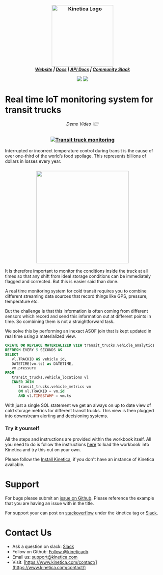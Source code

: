 <h3 align="center" style="margin:0px">
    <img width="200" src="https://2wz2rk1b7g6s3mm3mk3dj0lh-wpengine.netdna-ssl.com/wp-content/uploads/2018/08/kinetica_logo.svg" alt="Kinetica Logo"/>
</h3>
<h5 align="center" style="margin:0px">
    <a href="https://www.kinetica.com/">Website</a>
    <span> | </span>
    <a href="https://docs.kinetica.com/7.1/">Docs</a>
    <span> | </span>
    <a href="https://docs.kinetica.com/7.1/api/">API Docs</a>
    <span> | </span>
    <a href="https://join.slack.com/t/kinetica-community/shared_invite/zt-1bt9x3mvr-uMKrXlSDXfy3oU~sKi84qg">Community Slack</a>   
</h5>
<p align = "center">
 <img src="https://img.shields.io/badge/tested-%3E=v7.1.6-green"></img>  <img src="https://img.shields.io/badge/time-30 mins-blue"></img>
</p>
<h1>
Real time IoT monitoring system for transit trucks
</h1>

<h6 align="center">Demo Video 👇🏼</h6>
<h3 align="center">

[![Transit truck monitoring](https://img.youtube.com/vi/eA7YcRD1UVI/0.jpg)](https://www.youtube.com/watch?v=eA7YcRD1UVI)
</h3>

Interrupted or incorrect temperature control during transit is the cause of over one-third of the world’s food spoilage. This represents billions of dollars in losses every year.
<h3 align="center">
   <img src="https://assets.website-files.com/5e997655a5b30c6a2ba6626c/5e9982df64d694568de7cebd_5cda5d509462d99c4643f3a0_Food%2520waste-p-1600.jpeg" width="300px"></img>

</h3>

It is therefore important to monitor the conditions inside the truck at all times so that any shift from ideal storage conditions can be immediately flagged and corrected. But this is easier said than done.

A real time monitoring system for cold transit requires you to combine different streaming data sources that record things like GPS, pressure, temperature etc. 

But the challenge  is that this information is often coming from different sensors which record and send this information out at different points in time.  So combining them is not a straightforward task.

We solve this by performing an inexact ASOF join that is kept updated in real time using a materialized view. 

```sql
CREATE OR REPLACE MATERIALIZED VIEW transit_trucks.vehicle_analytics 
REFRESH EVERY 5 SECONDS AS 
SELECT
   vl.TRACKID AS vehicle_id,
   DATETIME(vm.ts) as DATETIME,
   vm.pressure 
FROM
   transit_trucks.vehicle_locations vl 
   INNER JOIN
      transit_trucks.vehicle_metrics vm 
      ON vl.TRACKID = vm.id 
      AND vl.TIMESTAMP = vm.ts
```
With just a single SQL statement we get an always on up to date view of cold storage metrics for different transit trucks. This view is then plugged into downstream alerting and decisioning systems.

### Try it yourself
All the steps and instructions are provided within the workbook itself. All you need to do is follow the instructions [here](https://github.com/kineticadb/examples#how-to-run-these-examples) to load the workbook into Kinetica and try this out on your own. 

Please follow the [Install Kinetica](https://github.com/kineticadb/examples#install-kinetica), if you don't have an instance of Kinetica available.

# Support
For bugs please submit an [issue on Github](https://github.com/kineticadb/examples/issues). Please reference the example that you are having an issue with in the title.

For support your can post on [stackoverflow](https://stackoverflow.com/questions/tagged/kinetica) under the kinetica tag or [Slack](https://join.slack.com/t/kinetica-community/shared_invite/zt-1bt9x3mvr-uMKrXlSDXfy3oU~sKi84qg).

# Contact Us
* Ask a question on slack: [Slack](https://join.slack.com/t/kinetica-community/shared_invite/zt-1bt9x3mvr-uMKrXlSDXfy3oU~sKi84qg)
* Follow on Github: <a class="github-button" href="https://github.com/kineticadb" data-size="large" aria-label="Follow @kineticadb on GitHub">Follow @kineticadb</a> 
* Email us: [support@kinetica.com](mailto:support@kinetica.com)
* Visit: [https://www.kinetica.com/contact/](https://www.kinetica.com/contact/)
